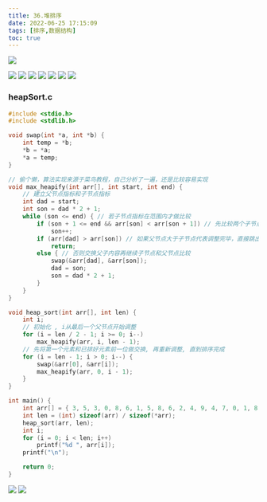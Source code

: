 ```yaml
---
title: 36.堆排序
date: 2022-06-25 17:15:09
tags: [排序,数据结构]
toc: true
---
```


![](http://codekenan.icu/img/43.堆.png)
<!--more-->
![](http://codekenan.icu/img/44.堆排序.png)
![](http://codekenan.icu/img/45.小根堆.png)
![](http://codekenan.icu/img/46.调整堆算法描述.png)
![](http://codekenan.icu/img/47.堆的建立.png)
![](http://codekenan.icu/img/48.示例.png)
![](http://codekenan.icu/img/49.建立堆.png)
![](http://codekenan.icu/img/50.堆排序算法.png)

### heapSort.c

```c
#include <stdio.h>
#include <stdlib.h>

void swap(int *a, int *b) {
    int temp = *b;
    *b = *a;
    *a = temp;
}

// 偷个懒，算法实现来源于菜鸟教程，自己分析了一遍，还是比较容易实现
void max_heapify(int arr[], int start, int end) {
    // 建立父节点指标和子节点指标
    int dad = start;
    int son = dad * 2 + 1;
    while (son <= end) { // 若子节点指标在范围内才做比较
        if (son + 1 <= end && arr[son] < arr[son + 1]) // 先比较两个子节点大小，选择最大的
            son++;
        if (arr[dad] > arr[son]) // 如果父节点大于子节点代表调整完毕，直接跳出函数
            return;
        else { // 否则交换父子内容再继续子节点和父节点比较
            swap(&arr[dad], &arr[son]);
            dad = son;
            son = dad * 2 + 1;
        }
    }
}

void heap_sort(int arr[], int len) {
    int i;
    // 初始化 , i从最后一个父节点开始调整 
    for (i = len / 2 - 1; i >= 0; i--)
        max_heapify(arr, i, len - 1);
    // 先将第一个元素和已排好元素前一位做交换, 再重新调整, 直到排序完成
    for (i = len - 1; i > 0; i--) {
        swap(&arr[0], &arr[i]);
        max_heapify(arr, 0, i - 1);
    }
}

int main() {
    int arr[] = { 3, 5, 3, 0, 8, 6, 1, 5, 8, 6, 2, 4, 9, 4, 7, 0, 1, 8, 9, 7, 3, 1, 2, 5, 9, 7, 4, 0, 2, 6 };
    int len = (int) sizeof(arr) / sizeof(*arr);
    heap_sort(arr, len);
    int i;
    for (i = 0; i < len; i++)
        printf("%d ", arr[i]);
    printf("\n");

    return 0;
}
```

![](http://codekenan.icu/img/51.算法性能分析.png)
![](http://codekenan.icu/img/52.特征.png)
